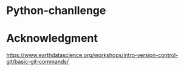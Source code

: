 # Python-chanllenge



# Acknowledgment
https://www.earthdatascience.org/workshops/intro-version-control-git/basic-git-commands/

